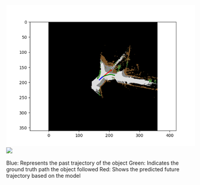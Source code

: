  ![](/Images/video_vehicle_107.png)
 ![](/Images/Demo.gif)

Blue: Represents the past trajectory of the object
Green: Indicates the ground truth path the object followed
Red: Shows the predicted future trajectory based on the model

